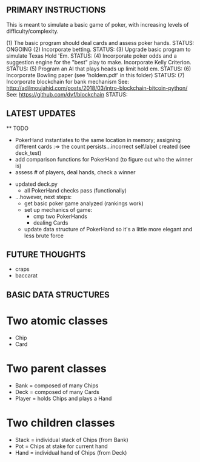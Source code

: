 ## PRIMARY INSTRUCTIONS

This is meant to simulate a basic game of poker, with increasing levels of
difficulty/complexity.

(1) The basic program should deal cards and assess poker hands.
    STATUS: ONGOING
(2) Incorporate betting.
    STATUS: 
(3) Upgrade basic program to simulate Texas Hold 'Em.
    STATUS: 
(4) Incorporate poker odds and a suggestion engine for the "best" play to make.
    Incorporate Kelly Criterion.
    STATUS: 
(5) Program an AI that plays heads up limit hold em.
    STATUS: 
(6) Incorporate Bowling paper (see 'holdem.pdf' in this folder)
    STATUS: 
(7) Incorporate blockchain for bank mechanism
    See: http://adilmoujahid.com/posts/2018/03/intro-blockchain-bitcoin-python/
    See: https://github.com/dvf/blockchain
    STATUS: 

## LATEST UPDATES

** TODO
  - PokerHand instantiates to the same location in memory; assigning different
    cards :=> the count persists...incorrect self.label created (see deck_test)
  - add comparison functions for PokerHand (to figure out who the winner is)
  - assess # of players, deal hands, check a winner

* updated deck.py
  - all PokerHand checks pass (functionally)
* ...however, next steps:
  - get basic poker game analyzed (rankings work)
  - set up mechanics of game:
    - cmp two PokerHands
    - dealing Cards
  - update data structure of PokerHand so it's a little more elegant and less
    brute force

## FUTURE THOUGHTS

* craps
* baccarat

## BASIC DATA STRUCTURES

# Two atomic classes
* Chip
* Card

# Two parent classes
* Bank = composed of many Chips
* Deck = composed of many Cards
* Player = holds Chips and plays a Hand

# Two children classes
* Stack = individual stack of Chips (from Bank)
* Pot = Chips at stake for current hand
* Hand = individual hand of Chips (from Deck)

